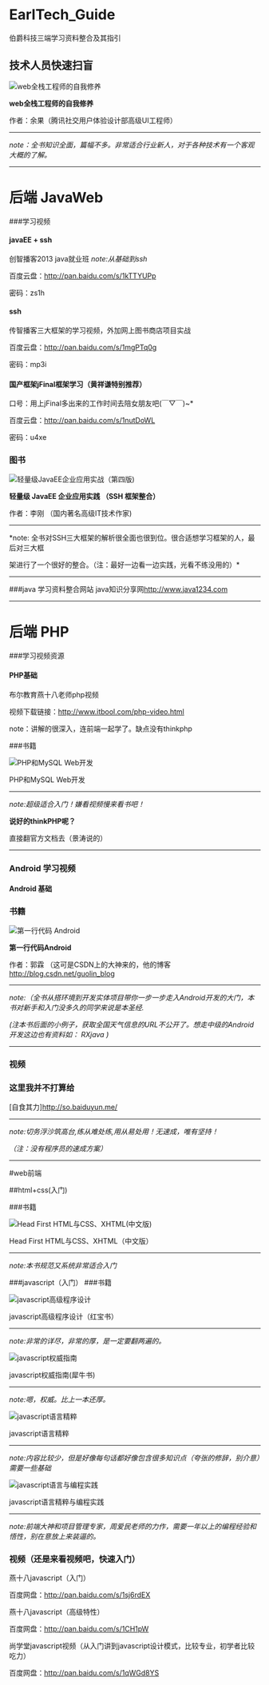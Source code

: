 # EarlTech_Guide
伯爵科技三端学习资料整合及其指引

## 技术人员快速扫盲

![web全栈工程师的自我修养](http://image12.bookschina.com/2015/20150412/s6975659.jpg)

**web全栈工程师的自我修养**

作者：余果（腾讯社交用户体验设计部高级UI工程师）

***
*note：全书知识全面，篇幅不多。非常适合行业新人，对于各种技术有一个客观大概的了解。*

***
后端  JavaWeb
========

###学习视频

#### javaEE + ssh

创智播客2013 java就业班
*note:从基础到ssh*

百度云盘：<http://pan.baidu.com/s/1kTTYUPp>

密码：zs1h

#### ssh

传智播客三大框架的学习视频，外加网上图书商店项目实战

百度云盘：<http://pan.baidu.com/s/1mgPTq0g>

密码：mp3i

#### 国产框架jFinal框架学习（黄祥谦特别推荐）

口号：用上jFinal多出来的工作时间去陪女朋友吧(￣▽￣)~*

百度云盘：<http://pan.baidu.com/s/1nutDoWL>

密码：u4xe

### 图书

![轻量级JavaEE企业应用实战（第四版)](http://bojuewjt.github.io/apply/img/javaEE.jpg)

**轻量级 JavaEE 企业应用实践 （SSH 框架整合）**

作者：李刚 （国内著名高级IT技术作家)

***
*note: 全书对SSH三大框架的解析很全面也很到位。很合适想学习框架的人，最后对三大框

架进行了一个很好的整合。（注：最好一边看一边实践，光看不练没用的）*

***


###java 学习资料整合网站
java知识分享网<http://www.java1234.com>


***

后端   PHP
==========
###学习视频资源
#### PHP基础
布尔教育燕十八老师php视频

视频下载链接：<http://www.itbool.com/php-video.html>

note：讲解的很深入，连前端一起学了。缺点没有thinkphp

###书籍

![PHP和MySQL Web开发](http://ec4.images-amazon.com/images/I/51fGa2QtGKL._AC_UL160_SR118,160_.jpg)

PHP和MySQL Web开发
***
*note:超级适合入门！嫌看视频慢来看书吧！*

**说好的thinkPHP呢？**

直接翻官方文档去（景涛说的）

***

### Android 学习视频

#### Android 基础

### 书籍

![第一行代码 Android](http://i4.tietuku.com/dad62e2a56c35f25.jpg)

**第一行代码Android**

作者：郭霖 （这可是CSDN上的大神来的，他的博客<http://blog.csdn.net/guolin_blog>

***
*note:（全书从搭环境到开发实体项目带你一步一步走入Android开发的大门，本书对新手和入门没多久的同学来说是本圣经.*

*(注本书后面的小例子，获取全国天气信息的URL不公开了。想走中级的Android开发这边也有资料如： RXjava )*

***

### 视频

### 这里我并不打算给

[自食其力]<http://so.baiduyun.me/>

***
*note:切务浮沙筑高台,练从难处练,用从易处用！无速成，唯有坚持！*

*（注：没有程序员的速成方案）*



***

#web前端

##html+css(入门)

###书籍

![Head First HTML与CSS、XHTML(中文版)](http://i4.tietuku.com/2af9340b7730eae4.jpg)

Head First HTML与CSS、XHTML（中文版）
***
*note:本书规范又系统非常适合入门*

###javascript（入门）
###书籍

![javascript高级程序设计](http://i4.tietuku.com/2517213c591ac72a.jpg)

javascript高级程序设计（红宝书）
***
*note:非常的详尽，非常的厚，是一定要翻两遍的。*


![javascript权威指南](http://i4.tietuku.com/652993ff817c38fb.jpg)

javascript权威指南(犀牛书)
***
*note:嗯，权威。比上一本还厚。*

![javascript语言精粹](http://i4.tietuku.com/9f46032e05e40d15.jpg)

javascript语言精粹

***
*note:内容比较少，但是好像每句话都好像包含很多知识点（夸张的修辞，别介意）需要一些基础*

![javascript语言与编程实践](http://i4.tietuku.com/9337347287bc5947.jpg)

javascript语言精粹与编程实践

***
*note:前端大神和项目管理专家，周爱民老师的力作，需要一年以上的编程经验和悟性，别在意放上来装逼的。*
### 视频（还是来看视频吧，快速入门）

燕十八javascript（入门）

百度网盘：<http://pan.baidu.com/s/1sj6rdEX>

燕十八javascript（高级特性）

百度网盘：<http://pan.baidu.com/s/1CH1pW>

尚学堂javascript视频（从入门讲到javascript设计模式，比较专业，初学者比较吃力）

百度网盘：<http://pan.baidu.com/s/1qWGd8YS>
